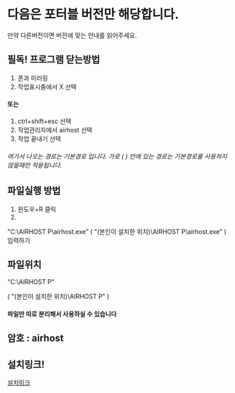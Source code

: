 # 다음은 포터블 버전만 해당합니다.
만약 다른버전이면 버전에 맞는 안내를 읽어주세요.

## 필독! 프로그램 닫는방법
1. 폰과 미러링
2. 작업표시줄에서 X 선택

#### 또는

1. ctrl+shift+esc 선택
2. 작업관리자에서 airhost 선택
3. 작업 끝내기 선택

###### 여기서 나오는 경로는 기본경로 입니다. 가로 ( ) 안에 있는 경로는 기본경로를 사용하지 않을때만 적용됩니다.

## 파일실행 방법
1. 윈도우+R 클릭
2. 
"C:\AIRHOST P\airhost.exe"
( "(본인이 설치한 위치)\AIRHOST P\airhost.exe" )
입력하기

## 파일위치
"C:\AIRHOST P"

( "(본인이 설치한 위치)\AIRHOST P" )

#### 파일만 따로 분리해서 사용하실 수 있습니다

## 암호 : airhost

## 설치링크!

[설치링크](https://github.com/hi-jiwho/zoom-airhost/releases/download/airhost/ZOOM-airhost-P-setup.exe)
